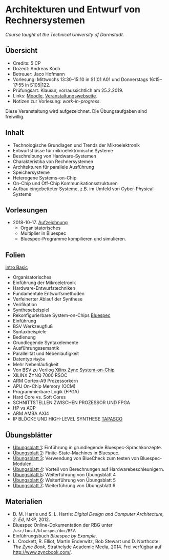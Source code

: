 # Architekturen und Entwurf von Rechnersystemen

*Course taught at the Technical University of Darmstadt.*

## Übersicht

*   Credits: 5 CP
*   Dozent: Andreas Koch
*   Betreuer: Jaco Hofmann
*   Vorlesung: Mittwochs 13:30–15:10 in S1|01 A01 und Donnerstags 16:15–17:55 in S105|122.
*   Prüfungsart: Klausur, vorraussichtlich am 25.2.2019.
*   Links: [Moodle](https://moodle.informatik.tu-darmstadt.de/course/view.php?id=476), [Veranstaltungswebseite](https://www.esa.informatik.tu-darmstadt.de/twiki/bin/view/Lectures/AERWS18De.html).
*   Notizen zur Vorlesung: *work-in-progress*.

Diese Veranstaltung wird aufgezeichnet. Die Übungsaufgaben sind freiwillig. 

## Inhalt

*   Technologische Grundlagen und Trends der Mikroelektronik
*   Entwurfsflüsse für mikroelektronische Systeme
*   Beschreibung von Hardware-Systemen
*   Charakteristika von Rechnersystemen
*   Architekturen für parallele Ausführung
*   Speichersysteme
*   Heterogene Systems-on-Chip
*   On-Chip und Off-Chip Kommunikationsstrukturen
*   Aufbau eingebetteter Systeme, z.B. im Umfeld von Cyber-Physical Systems

## Vorlesungen

*   2018-10-17. [Aufzeichnung](http://www.esa.cs.tu-darmstadt.de/campus/AER-20181017.avi)
    *   Organistatorisches
    *   Multiplier in Bluespec
    *   Bluespec-Programme kompilieren und simulieren.

## Folien

[Intro Basic](folien/intro_basics-handout.pdf)
*   Organisatorisches
*   Einführung der Mikroeletronik
*   Hardware-Entwurfstechniken
*   Fundamentale Entwurfsmethoden
*   Verfeinerter Ablauf der Synthese
*   Verifikation
*   Synthesebeispiel
*   Rekonfigurierbare System-on-Chips
[Bluespec](folien/bsv.pdf)
*   Einführung
*   BSV Werkzeugfluß
*   Syntaxbeispiele
*   Bedienung
*   Grundlegende Syntaxelemente
*   Ausführungssemantik
*   Parallelität und Nebenläufigkeit
*   Datentyp `Maybe`
*   Mehr Nebenläufigkeit
*   Von BSV zu Verilog
[Xilinx Zync System-on-Chip](folien/zynq-soc2.pdf)
*   XILINX ZYNQ 7000 RSOC
*   ARM Cortex-A9 Prozessorkern
*   APU On-Chip Memory (OCM)
*   Programmierbare Logik (FPGA)
*   Hard Core vs. Soft Cores
*   SCHNITTSTELLEN ZWISCHEN PROZESSOR UND FPGA
*   HP vs ACP
*   ARM AMBA AXI4
*   IP BLÖCKE UND HIGH-LEVEL SYNTHESE
[TAPASCO](folien/tapasco-handout.pdf)

## Übungsblätter

*   [Übungsblatt 1](uebungen/ueb01_no_lsg.pdf): Einführung in grundlegende Bluespec-Sprachkonzepte.
*   [Übungsblatt 2](uebungen/ueb02_no_lsg.pdf): Finite-State-Machines in Bluespec.
*   [Übungsblatt 3](uebungen/ueb03_no_lsg.pdf): Verwendung von BlueCheck zum testen von Bluespec-Modulen. 
*   [Übungsblatt 4](uebungen/ueb04_no_lsg.pdf): Vorteil von Berechnungen auf Hardwarebeschleunigern.
*   [Übungsblatt 5](uebungen/ueb05_no_lsg.pdf): Weiterführung von Übungsblatt 4
*   [Übungsblatt 6](uebungen/ueb06_no_lsg.pdf): Weiterführung von Übungsblatt 5
*   [Übungsblatt 7](uebungen/ueb07_no_lsg.pdf): Weiterführung von Übungsblatt 6


## Materialien

*   D. M. Harris und S. L. Harris: *Digital Design and Computer Architecture, 2. Ed*, MKP, 2012.
*   Bluespec Online-Dokumentation der RBG unter `/usr/local/bluespec/doc/BSV`.
*   Einführungsbuch *Bluespec by Example*.
*   L. Crockett, R. Elliot, Martin Enderwitz, Bob Stewart und D. Northcote: *The Zync Book*, Strathclyde Academic Media, 2014. Frei verfügbar auf <http://www.zyncbook.com/>.
